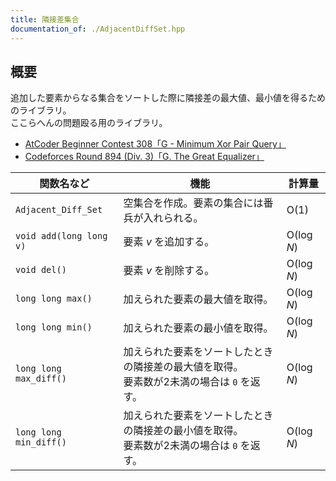 ```yaml
---
title: 隣接差集合
documentation_of: ./AdjacentDiffSet.hpp
---
```


## 概要
追加した要素からなる集合をソートした際に隣接差の最大値、最小値を得るためのライブラリ。<br>
ここらへんの問題殴る用のライブラリ。
<ul>
    <li><a href="https://atcoder.jp/contests/abc308/tasks/abc308_g">
AtCoder Beginner Contest 308「G - Minimum Xor Pair Query」</a></li>
    <li><a href="https://codeforces.com/contest/1862/problem/G">
Codeforces Round 894 (Div. 3)「G. The Great Equalizer」</a></li>
</ul>

|関数名など|機能|計算量|
|---------|----|-----|
|`Adjacent_Diff_Set`| 空集合を作成。要素の集合には番兵が入れられる。| $\text{O}(1)$ |
|`void add(long long v)`| 要素 $v$ を追加する。| $\text{O}(\log N)$ |
|`void del()`| 要素 $v$ を削除する。| $\text{O}(\log N)$ |
|`long long max()`| 加えられた要素の最大値を取得。 | $\text{O}(\log N)$ |
|`long long min()`| 加えられた要素の最小値を取得。 | $\text{O}(\log N)$ |
|`long long max_diff()`| 加えられた要素をソートしたときの隣接差の最大値を取得。<br> 要素数が2未満の場合は `0` を返す。 | $\text{O}(\log N)$ |
|`long long min_diff()`| 加えられた要素をソートしたときの隣接差の最小値を取得。<br> 要素数が2未満の場合は `0` を返す。  | $\text{O}(\log N)$ |
